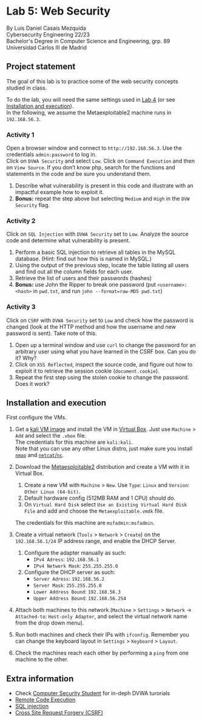 # Lab 5: Web Security
By Luis Daniel Casais Mezquida  
Cybersecurity Engineering 22/23  
Bachelor's Degree in Computer Science and Engineering, grp. 89  
Universidad Carlos III de Madrid

## Project statement
The goal of this lab is to practice some of the web security concepts studied in class.  

To do the lab, you will need the same settings used in [Lab 4](https://github.com/ldcas-uc3m/CE-Lab4) (or see [Installation and execution](#installation-and-execution)).  
In the following, we assume the Metaexploitable2 machine runs in `192.168.56.3`.

### Activity 1
Open a browser window and connect to `http://192.168.56.3`. Use the credentials `admin:password` to log in.  
Click on `DVWA Security` and select `Low`. Click on `Command Execution` and then on `View Source`. If you don’t know php, search for the functions and statements in the code and be sure you understand them.
1. Describe what vulnerability is present in this code and illustrate with an impactful example how to exploit it.
2. **Bonus:** repeat the step above but selecting `Medium` and `High` in the `DVW Security` flag.

### Activity 2
Click on `SQL Injection` with `DVWA Security` set to `Low`. Analyze the source code and determine what vulnerability is present.
1. Perform a basic SQL injection to retrieve all tables in the MySQL database. (Hint: find out how this is named in MySQL.)
2. Using the output of the previous step, locate the table listing all users and find out all the column fields for each user.
3. Retrieve the list of users and their passwords (hashes)
4. **Bonus:** use John the Ripper to break one password (put `<username>:<hash>` in `pwd.txt`, and run `john --format=raw-MD5 pwd.txt`)
    
### Activity 3
Click on `CSRF` with `DVWA Security` set to `Low` and check how the password is changed (look at the HTTP method and how the username and new password is sent). Take note of this.
1. Open up a terminal window and use `curl` to change the password for an arbitrary user using what you have learned in the CSRF box. Can you do it? Why?
2. Click on `XSS Reflected`, inspect the source code, and figure out how to exploit it to retrieve the session cookie (`document.cookie`).
3. Repeat the first step using the stolen cookie to change the password. Does it work?


## Installation and execution

First configure the VMs.

1. Get a [kali VM image](https://www.kali.org/get-kali/#kali-virtual-machines) and install the VM in [Virtual Box](https://www.virtualbox.org/). Just use `Machine` > `Add` and select the `.vbox` file.  
The credentials for this machine are `kali:kali`.  
Note that you can use any other Linux distro, just make sure you install [`nmap`](https://nmap.org/) and [`netcat`/`nc`](https://netcat.sourceforge.net/).
2. Download the [Metaesploitable2](https://sourceforge.net/projects/metasploitable/) distribution and create a VM with it in Virtual Box.
    1. Create a new VM with `Machine` > `New`. Use `Type`: `Linux` and `Version`: `Other Linux (64-bit)`.
    2. Default hardware config (512MB RAM and 1 CPU) should do.
    3. On `Virtual Hard Disk` select `Use an Existing Virtual Hard Disk File` and add and choose the `Metaexploitable.vmdk` file.

    The credentials for this machine are `msfadmin:msfadmin`.
3. Create a virtual network (`Tools` > `Network` > `Create`) on the `192.168.56.1/24` IP address range, and enable the DHCP Server.  
    1. Configure the adapter manually as such:
        - `IPv4 Adress`: `192.168.56.1`
        - `IPv4 Network Mask`: `255.255.255.0`
    2. Configure the DHCP server as such:
        - `Server Adress`: `192.168.56.2`
        - `Server Mask`: `255.255.255.0`
        - `Lower Address Bound`: `192.168.56.3`
        - `Upper Address Bound`: `192.168.56.254`

4. Attach both machines to this network (`Machine` > `Settings` > `Network` → `Attached-to`: `Host-only Adapter`, and select the virtual network name from the drop down menu).
5. Run both machines and check their IPs with `ifconfig`. Remember you can change the keyboard layout in `Settings` > `Keyboard` > `Layout`.
6. Check the machines reach each other by performing a `ping` from one machine to the other.

## Extra information
- Check [Computer Security Student](https://www.computersecuritystudent.com/cgi-bin/CSS/process_request_v3.pl?HID=688b0913be93a4d95daed400990c4745&TYPE=SUB) for in-deph DVWA turorials
- [Remote Code Execution](https://es.scribd.com/document/2530476/Php-Endangers-Remote-Code-Execution)
- [SQL injection](http://www.unixwiz.net/techtips/sql-injection.html)
- [Cross Site Request Forgery (CSRF)](https://owasp.org/www-community/attacks/csrf)

